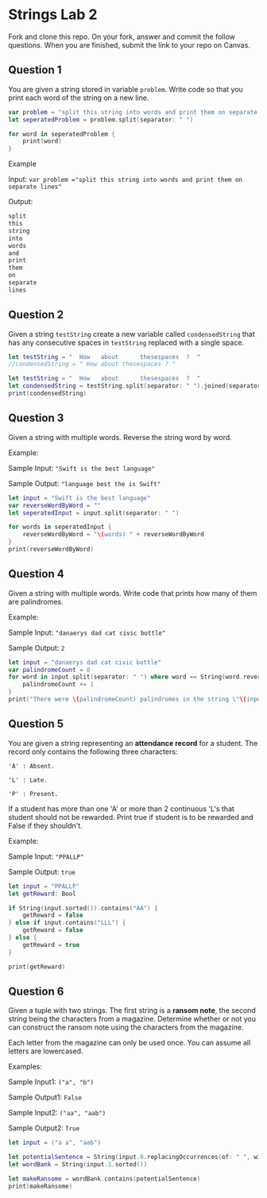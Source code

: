 # Strings Lab 2

Fork and clone this repo. On your fork, answer and commit the follow questions. When you are finished, submit the link to your repo on Canvas.

## Question 1

You are given a string stored in variable `problem`. Write code so that you print each word of the string on a new line.

```swift
var problem = "split this string into words and print them on separate lines"
let seperatedProblem = problem.split(separator: " ")

for word in seperatedProblem {
    print(word)
}
```

Example

Input:
`var problem ="split this string into words and print them on separate lines"`

Output:
```swift
split
this
string
into
words
and
print
them
on
separate
lines
```


## Question 2

Given a string `testString` create a new variable called `condensedString` that has any consecutive spaces in `testString` replaced with a single space.

```swift
let testString = "  How   about      thesespaces  ?  "
//condensedString = " How about thesespaces ? "
```

```swift
let testString = "  How   about      thesespaces  ?  "
let condensedString = testString.split(separator: " ").joined(separator: " ")
print(condensedString)
```


## Question 3

Given a string with multiple words. Reverse the string word by word.

Example:

Sample Input: `"Swift is the best language"`

Sample Output: `"language best the is Swift"`

```Swift
let input = "Swift is the best language"
var reverseWordByWord = ""
let seperatedInput = input.split(separator: " ")

for words in seperatedInput {
    reverseWordByWord = "\(words) " + reverseWordByWord
}
print(reverseWordByWord)
```


## Question 4

Given a string with multiple words. Write code that prints how many of them are palindromes.

Example:

Sample Input: `"danaerys dad cat civic bottle"`

Sample Output: `2`

```swift
let input = "danaerys dad cat civic bottle"
var palindromeCount = 0
for word in input.split(separator: " ") where word == String(word.reversed()) {
    palindromeCount += 1
}
print("There were \(palindromeCount) palindromes in the string \"\(input).\"")
```


## Question 5

You are given a string representing an **attendance record** for a student. The record only contains the following three characters:

`'A' : Absent.`

`'L' : Late.`

`'P' : Present.`

If a student has more than one 'A' or more than 2 continuous 'L's that student should not be rewarded. Print true if student is to be rewarded and False if they shouldn't.

Example:

Sample Input: `"PPALLP"`

Sample Output: `true`

```swift
let input = "PPALLP"
let getReward: Bool

if String(input.sorted()).contains("AA") {
    getReward = false
} else if input.contains("LLL") {
    getReward = false
} else {
    getReward = true
}

print(getReward)
```


## Question 6

Given a tuple with two strings. The first string is a **ransom note**, the second string being the characters from a magazine. Determine whether or not you can construct the ransom note using the characters from the magazine.

Each letter from the magazine can only be used once. You can assume all letters are lowercased.

Examples:

Sample Input1: `("a", "b")`

Sample Output1: `False`

Sample Input2: `("aa", "aab")`

Sample Output2: `True`

```swift
let input = ("a a", "aab")

let potentialSentence = String(input.0.replacingOccurrences(of: " ", with: "").sorted())
let wordBank = String(input.1.sorted())

let makeRansome = wordBank.contains(potentialSentence)
print(makeRansome)
```
